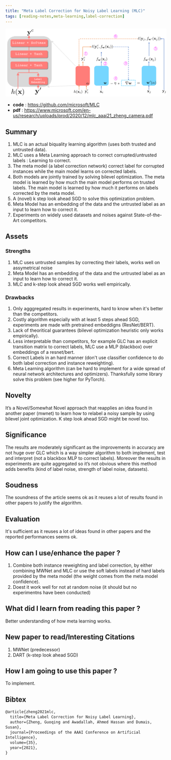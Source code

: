 ```yaml
---
title: "Meta Label Correction for Noisy Label Learning (MLC)"
tags: [reading-notes,meta-learning,label-correction]
---
```


<p align="center">

![MLC](/figures/mlc.png)

</p>

* **code** : https://github.com/microsoft/MLC
* **pdf** : https://www.microsoft.com/en-us/research/uploads/prod/2020/12/mlc_aaai21_zheng_camera.pdf

## Summary

1. MLC is an actual biquality learning algorithm (uses both trusted and untrusted data).
2. MLC uses a Meta Learning approach to correct corrupted/untrusted labels : Learning to correct.
3. The meta model (a label correction network) correct label for corrupted instances while the main model learns on corrected labels.
4. Both models are jointly trained by solving bilevel optimization. The meta model is learned by how much the main model performs on trusted labels. The main model is learned by how much it performs on labels corrected by the meta model.
5. A (novel) k step look ahead SGD to solve this optimization problem.
6. Meta Model has an embedding of the data and the untrusted label as an input to learn how to correct it.
7. Experiments on widely used datasets and noises against State-of-the-Art competitors.

<!--truncate-->

## Assets

### Strengths

1. MLC uses untrusted samples by correcting their labels, works well on assymetrical noise
2. Meta Model has an embedding of the data and the untrusted label as an input to learn how to correct it.
3. MLC and k-step look ahead SGD works well empirically.

### Drawbacks

1. Only agggregated results in experiments, hard to know when it's better than the competitors.
2. Costly algorithm especially with at least 5 steps ahead SGD, experiments are made with pretrained embeddigns (ResNet/BERT).
3. Lack of theoritical guarantees (bilevel optimization heuristic only works empirically).
4. Less interpretable than competitors, for example GLC has an explicit transition matrix to correct labels, MLC use a MLP (blackbox) over embeddings of a resnet/bert.
5. Correct Labels in an hard manner (don't use classifier confidence to do both label correction and instance reweighting).
6. Meta Learning algorithm (can be hard to implement for a wide spread of neural network architectures and optimizers). Thanksfully some library solve this problem (see higher for PyTorch).

## Novelty

It’s a Novel/Somewhat Novel approach that reapplies an idea found in another paper (mwnet) to learn how to relabel a noisy sample by using bilevel joint optimization. K step look ahead SGD might be novel too.

## Significance

The results are moderately significant as the improvements in accuracy are not huge over GLC which is a way simpler algorithm to both implement, test and interpret (not a blackbox MLP to correct labels). Moreover the results in experiments are quite aggregated so it’s not obvious where this method adds benefits (kind of label noise, strength of label noise, datasets).

## Soudness

The soundness of the article seems ok as it reuses a lot of results found in other papers to justify the algorithm.

## Evaluation

It's sufficient as it reuses a lot of ideas found in other papers and the reported performances seems ok.

## How can I use/enhance the paper ?

1.	Combine both instance reweighting and label correction, by either combining MWNet and MLC or use the soft labels instead of hard labels provided by the meta model (the weight comes from the meta model confidence).
2.  Doest it work well for not at random noise (it should but no experimentns have been conducted)

## What did I learn from reading this paper ?

Better understanding of how meta learning works.

## New paper to read/Interesting Citations

1. MWNet (predecessor)
2. DART (k-step look ahead SGD)

## How I am going to use this paper ?

To implement.

## Bibtex

```
@article{zheng2021mlc,
  title={Meta Label Correction for Noisy Label Learning},
  author={Zheng, Guoqing and Awadallah, Ahmed Hassan and Dumais, Susan},  
  journal={Proceedings of the AAAI Conference on Artificial Intelligence},
  volume={35},
  year={2021},
}
```